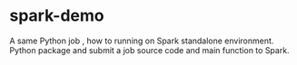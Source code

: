 # spark-demo
A same Python job , how to running on Spark standalone environment.  Python package and submit a job source code and main function to Spark. 
